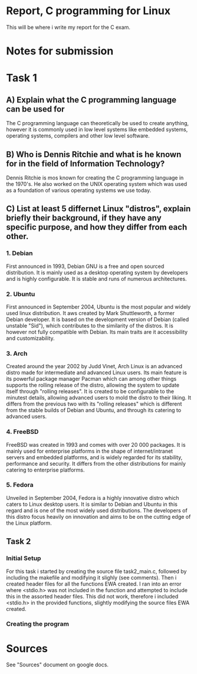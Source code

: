# Report, C programming for Linux
This will be where i write my report for the C exam.

# Notes for submission

# Task 1
## A) Explain what the C programming language can be used for
The C programming language can theoretically be used to create anything, however it is commonly used in low level systems like embedded systems, operating systems, compilers and other low level software.

## B) Who is Dennis Ritchie and what is he known for in the field of Information Technology?
Dennis Ritchie is mos known for creating the C programming language in the 1970's. He also worked on the UNIX operating system which was used as a foundation of various operating systems we use today.

## C) List at least 5 differnet Linux "distros", explain briefly their background, if they have  any specific purpose, and how they differ from each other.
### 1. Debian
First announced in 1993, Debian GNU is a free and open sourced distribution. It is mainly used as a desktop operating system by developers and is highly configurable. It is stable and runs of numerous architectures.

### 2. Ubuntu
First announced in September 2004, Ubuntu is the most popular and widely used linux distribution. It aws created by Mark Shuttleworth, a former Debian developer. It is based on the development version of Debian (called unstable "Sid"), which contributes to the similarity of the distros. It is however not fully compatible with Debian. Its main traits are it accessibility and customizability. 

### 3. Arch
Created around the year 2002 by Judd Vinet, Arch Linux is an advanced distro made for intermediate and advanced Linux users. Its main feature is its powerful package manager Pacman which can among other things supports the rolling release of the distro, allowing the system to update itself through "rolling releases".
It is created to be configurable to the minutest details, allowing advanced users to mold the distro to their liking. It differs from the previous two with its "rolling releases" which is different from the stable builds of Debian and Ubuntu, and through its catering to advanced users. 

### 4. FreeBSD
FreeBSD was created in 1993 and comes with over 20 000 packages. It is mainly used for enterprise platforms in the shape of internet/intranet servers and embedded platforms, and is widely regarded for its stability, performance and security. It differs from the other distributions for mainly catering to enterprise platforms.

### 5. Fedora
Unveiled in September 2004, Fedora is a highly innovative distro which caters to Linux desktop users. It is similar to Debian and Ubuntu in this regard and is one of the most widely used distributions. The developers of this distro focus heavily on innovation and aims to be on the cutting edge of the Linux platform. 

## Task 2
### Initial Setup
For this task i started by creating the source file task2_main.c, followed by including the makefile and modifying it slighly (see comments). Then i created header files for all the functions EWA created. I ran into an error where <stdio.h> was not included in the function and attempted to include this in the assorted header files. This did not work, therefore i included <stdio.h> in the provided functions, slightly modifying the source files EWA created.

### Creating the program

# Sources 
See "Sources" document on google docs.
